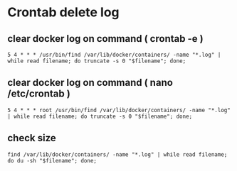 # Crontab delete log

## clear docker log on command ( crontab -e ) 

````
5 4 * * * /usr/bin/find /var/lib/docker/containers/ -name "*.log" | while read filename; do truncate -s 0 "$filename"; done;
````

## clear docker log on command ( nano /etc/crontab ) 

````
5 4 * * * root /usr/bin/find /var/lib/docker/containers/ -name "*.log" | while read filename; do truncate -s 0 "$filename"; done;
````


## check size
````
find /var/lib/docker/containers/ -name "*.log" | while read filename; do du -sh "$filename"; done;
````
